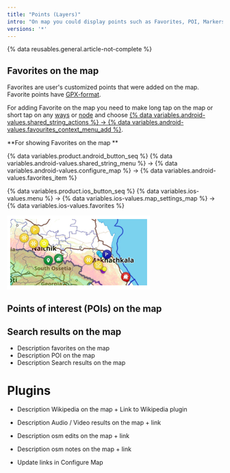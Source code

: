 ```yaml
---
title: "Points (Layers)"
intro: "On map you could display points such as Favorites, POI, Markers, Wikipedia, Search results, Audio Video Notes, OSM Edits"
versions: '*'
---
```

{% data reusables.general.article-not-complete %}

## Favorites on the map

Favorites are user's customized points that were added on the map. Favorite points have [GPX-format](/development/osmand-file-formats/osmand-gpx).

For adding Favorite on the map you need to make long tap on the map or short tap on any [ways](https://wiki.openstreetmap.org/wiki/Way) or [node](https://wiki.openstreetmap.org/wiki/Node) and choose [{% data variables.android-values.shared_string_actions %} -> {% data variables.android-values.favourites_context_menu_add %}](/osmand/map/map-context-menu#actions). 

**For showing Favorites on the map ** 

{% data variables.product.android_button_seq %} {% data variables.android-values.shared_string_menu %} → {% data variables.android-values.configure_map %} → {% data variables.android-values.favorites_item %}

{% data variables.product.ios_button_seq %} {% data variables.ios-values.menu %} → {% data variables.ios-values.map_settings_map %} → {% data variables.ios-values.favorites %}

![Favotires layer](/assets/images/map/favorites_layer.png)

## Points of interest (POIs) on the map

## Search results on the map

- Description favorites on the map
- Description POI on the map
- Description Search results on the map
# Plugins 
- Description Wikipedia  on the map + Link to Wikipedia plugin
- Description Audio / Video results on the map + link
- Description osm edits on the map + link
- Description osm notes on the map + link

- Update links in Configure Map
